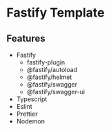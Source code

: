 # Fastify Template

## Features

- Fastify
  - fastify-plugin
  - @fastify/autoload
  - @fastify/helmet
  - @fastify/swagger
  - @fastify/swagger-ui
- Typescript
- Eslint
- Prettier
- Nodemon
